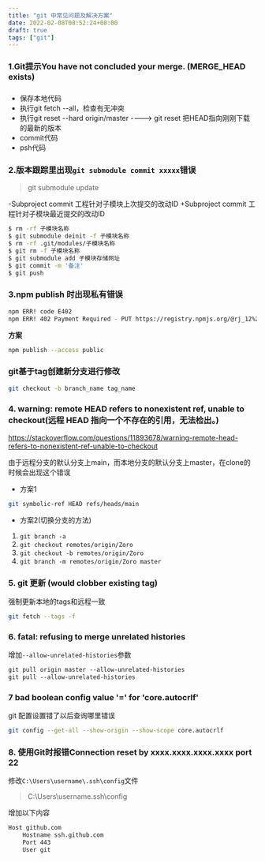 ```yaml
---
title: "git 中常见问题及解决方案"
date: 2022-02-08T08:52:24+08:00
draft: true
tags: ["git"]
---
```




### 1.Git提示You have not concluded your merge. (MERGE_HEAD exists) 

### 

- 保存本地代码
- 执行git fetch --all，检查有无冲突
- 执行git reset --hard origin/master ----> git reset 把HEAD指向刚刚下载的最新的版本
- commit代码
- psh代码





### 2.版本跟踪里出现`git submodule commit xxxxx`错误



> git submodule update


-Subproject commit 工程针对子模块上次提交的改动ID
+Subproject commit 工程针对子模块最近提交的改动ID

```bash
$ rm -rf 子模块名称
$ git submodule deinit -f 子模块名称
$ rm -rf .git/modules/子模块名称
$ git rm -f 子模块名称
$ git submodule add 子模块存储网址
$ git commit -m '备注'
$ git push
```


### 3.npm publish 时出现私有错误

```bash
npm ERR! code E402
npm ERR! 402 Payment Required - PUT https://registry.npmjs.org/@rj_12%2fvue2 - You must sign up for private packages
```

**方案**
```bash
npm publish --access public
```

### git基于tag创建新分支进行修改

```bash
git checkout -b branch_name tag_name
```





### 4. warning: remote HEAD refers to nonexistent ref, unable to checkout(远程 HEAD 指向一个不存在的引用，无法检出。)

https://stackoverflow.com/questions/11893678/warning-remote-head-refers-to-nonexistent-ref-unable-to-checkout

由于远程分支的默认分支上main，而本地分支的默认分支上master，在clone的时候会出现这个错误



- 方案1

```bash
git symbolic-ref HEAD refs/heads/main
```

-  方案2(切换分支的方法)

1. `git branch -a `
2. `git checkout remotes/origin/Zoro`
3. `git checkout -b remotes/origin/Zoro`
4. `git branch -m remotes/origin/Zoro master`


###  5. git 更新 (would clobber existing tag)

强制更新本地的tags和远程一致

```bash
git fetch --tags -f
```



### 6. fatal: refusing to merge unrelated histories

增加`--allow-unrelated-histories`参数

```perl
git pull origin master --allow-unrelated-histories
git pull --allow-unrelated-histories
```


### 7 bad boolean config value '=' for 'core.autocrlf'

git 配置设置错了以后查询哪里错误

```bash
git config --get-all --show-origin --show-scope core.autocrlf
```


### 8. 使用Git时报错Connection reset by xxxx.xxxx.xxxx.xxxx port 22

修改`C:\Users\username\.ssh\config`文件

> C:\Users\username\.ssh\config

增加以下内容

```bash
Host github.com
	Hostname ssh.github.com
	Port 443
	User git
```
